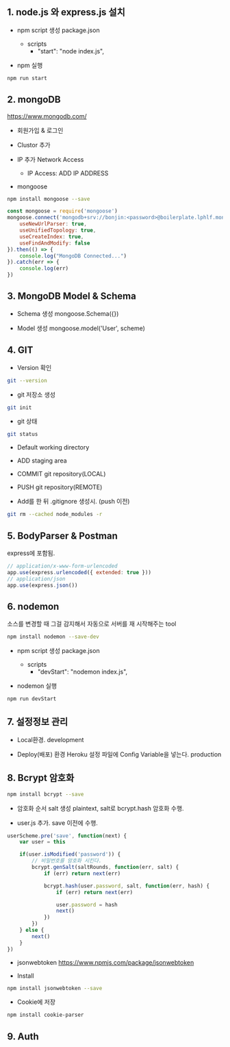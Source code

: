 
## 1. node.js 와 express.js 설치

- npm script 생성
package.json
    - scripts
        - "start": "node index.js",

- npm 실행
```bash
npm run start
```

## 2. mongoDB
https://www.mongodb.com/

- 회원가입 & 로그인
- Clustor 추가
- IP 추가
Network Access
    - IP Access: ADD IP ADDRESS
        
- mongoose
```bash
npm install mongoose --save
```

```js
const mongoose = require('mongoose')
mongoose.connect('mongodb+srv://bonjin:<password>@boilerplate.lphlf.mongodb.net/myFirstDatabase?retryWrites=true&w=majority', {
    useNewUrlParser: true,
    useUnifiedTopology: true,
    useCreateIndex: true,
    useFindAndModify: false
}).then(() => {
    console.log("MongoDB Connected...")
}).catch(err => {
    console.log(err)
})
```

## 3. MongoDB Model & Schema
- Schema 생성
mongoose.Schema({})

- Model 생성
mongoose.model('User', scheme)

## 4. GIT
- Version 확인
```bash
git --version
```

- git 저장소 생성
```bash
git init
```

- git 상태
```bash
git status
```

- Default
working directory

- ADD
staging area

- COMMIT
git repository(LOCAL)

- PUSH
git repository(REMOTE)

- Add를 한 뒤 .gitignore 생성시. (push 이전)

```bash
git rm --cached node_modules -r
```

## 5. BodyParser & Postman
express에 포함됨.
```js
// application/x-www-form-urlencoded
app.use(express.urlencoded({ extended: true }))
// application/json
app.use(express.json())
```

## 6. nodemon
소스를 변경할 때 그걸 감지해서 자동으로 서버를 재 시작해주는 tool
```bash
npm install nodemon --save-dev
```

- npm script 생성
package.json
    - scripts
        - "devStart": "nodemon index.js",

- nodemon 실행
```bash
npm run devStart
```

## 7. 설정정보 관리
- Local환경.
development

- Deploy(배포) 환경
Heroku 설정 파일에 Config Variable을 넣는다.
production

## 8. Bcrypt 암호화
```bash
npm install bcrypt --save
```

- 암호화 순서
salt 생성
plaintext, salt로 bcrypt.hash 암호화 수행.

- user.js 추가.
save 이전에 수행.
```js 
userScheme.pre('save', function(next) {
    var user = this

    if(user.isModified('password')) {
        // 비밀번호를 암호화 시킨다.
        bcrypt.genSalt(saltRounds, function(err, salt) {
            if (err) return next(err)

            bcrypt.hash(user.password, salt, function(err, hash) {
                if (err) return next(err)

                user.password = hash
                next()
            })
        })
    } else {
        next()
    }
})
```

- jsonwebtoken
https://www.npmjs.com/package/jsonwebtoken

- Install
```bash
npm install jsonwebtoken --save
```

- Cookie에 저장
```bash
npm install cookie-parser
```

## 9. Auth